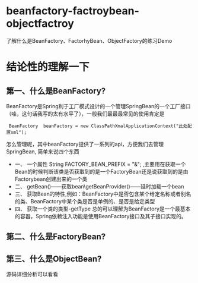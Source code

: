 # beanfactory-factroybean-objectfactroy
了解什么是BeanFactory、FactorhyBean、ObjectFactory的练习Demo

# 结论性的理解一下
## 第一、什么是BeanFactory?
BeanFactory是Spring利于工厂模式设计的一个管理SpringBean的一个工厂接口（哇，这句话我写的太有水平了），一般我们最最最常见的使用肯定是
```
 BeanFactory  beanFactory = new ClassPathXmalApplicationContext("此处配置xml");
```
怎么管理呢，其中beanFactory提供了一系列的api，方便我们去管理SpringBean, 简单来说四个东西
- 一、 一个属性 String FACTORY_BEAN_PREFIX = "&"; ,主要用在获取一个Bean的时候判断该类是否获取到的是一个FactoryBean还是说获取到的是由Factorybean创建出来的一个类
- 二、 getBean()——获取bean\getBeanProvider()——延时加载一个bean
- 三、 获取Bean的特性,例如：BeanFactory中是否包含某个给定名称或者别名的类、BeanFactory中某个类是否是单例的、是否是给定类型
- 四、 获取一个类的类型-getType
总的可以理解为BeanFactory是一个最基本的容器，Spring依赖注入功能是使用BeanFactory接口及其子接口实现的。
## 第二、什么是FactoryBean?

## 第三、什么是ObjectBean?
源码详细分析可以看看
